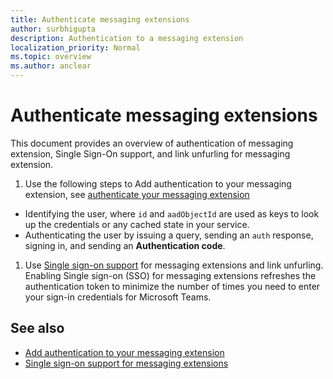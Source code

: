 ```yaml
---
title: Authenticate messaging extensions
author: surbhigupta
description: Authentication to a messaging extension
localization_priority: Normal
ms.topic: overview
ms.author: anclear
---
```


# Authenticate messaging extensions

This document provides an overview of authentication of messaging extension, Single Sign-On support, and link unfurling for messaging extension.

1. Use the following steps to Add authentication to your messaging extension, see [authenticate your messaging extension](add-authentication.md)
- Identifying the user, where `id` and `aadObjectId` are used as keys to look up the credentials or any cached state in your service.
- Authenticating the user by issuing a query, sending an `auth` response, signing in, and sending an **Authentication code**.

1. Use [Single sign-on support](enable-SSO-auth-me.md) for messaging extensions and link unfurling. Enabling Single sign-on (SSO) for messaging extensions refreshes the authentication token to minimize the number of times you need to enter your sign-in credentials for Microsoft Teams.

## See also
* [Add authentication to your messaging extension](add-authentication.md)
* [Single sign-on support for messaging extensions](enable-SSO-auth-me.md)
